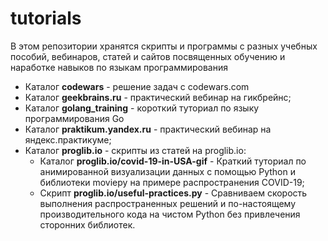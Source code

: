 # tutorials

В этом репозитории хранятся скрипты и программы с разных учебных пособий, вебинаров, статей и сайтов посвященных обучению и наработке навыков по языкам программирования

- Каталог **codewars** - решение задач с codewars.com
- Каталог **geekbrains.ru** - практический вебинар на гикбрейнс;
- Каталог **golang_training** - короткий туториал по языку программирования Go
- Каталог **praktikum.yandex.ru** - практический вебинар на яндекс.практикуме;
- Каталог **proglib.io** - скрипты из статей на proglib.io:
  - Каталог **proglib.io/covid-19-in-USA-gif** - Краткий туториал по анимированной визуализации данных с помощью Python и библиотеки moviepy на примере распространения COVID-19;
  - Скрипт **proglib.io/useful-practices.py** - Сравниваем скорость выполнения распространенных решений и по-настоящему производительного кода на чистом Python без привлечения сторонних библиотек.
